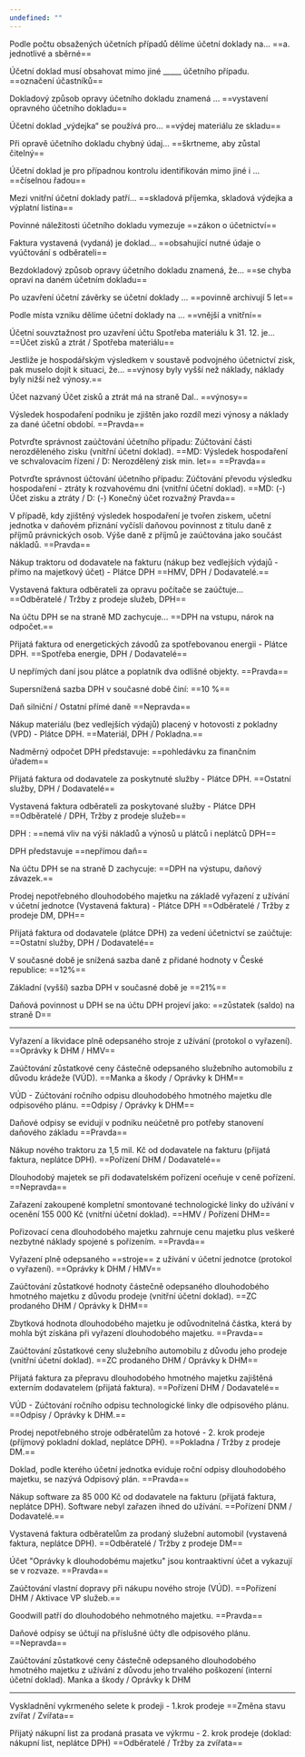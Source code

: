 ```yaml
---
undefined: ""
---
```

Podle počtu obsažených účetních případů dělíme účetní doklady na...
==a. jednotlivé a sběrné==

Účetní doklad musí obsahovat mimo jiné _____ účetního případu.
==označení účastníků==

Dokladový způsob opravy účetního dokladu znamená ...
==vystavení opravného účetního dokladu==

Účetní doklad „výdejka“ se používá pro...
==výdej materiálu ze skladu==

Při opravě účetního dokladu chybný údaj...
==škrtneme, aby zůstal čitelný==

Účetní doklad je pro případnou kontrolu identifikován mimo jiné i ...
==číselnou řadou==

Mezi vnitřní účetní doklady patří...
==skladová příjemka, skladová výdejka a výplatní listina==

Povinné náležitosti účetního dokladu vymezuje
==zákon o účetnictví==

Faktura vystavená (vydaná) je doklad...
==obsahující nutné údaje o vyúčtování s odběrateli==

Bezdokladový způsob opravy účetního dokladu znamená, že...
==se chyba opraví na daném účetním dokladu==

Po uzavření účetní závěrky se účetní doklady ...
==povinně archivují 5 let==

Podle místa vzniku dělíme účetní doklady na ...
==vnější a vnitřní==

Účetní souvztažnost pro uzavření účtu Spotřeba materiálu k 31. 12. je...
==Účet zisků a ztrát / Spotřeba materiálu==

Jestliže je hospodářským výsledkem v soustavě podvojného účetnictví zisk, pak muselo dojít k situaci, že...
==výnosy byly vyšší než náklady,
náklady byly nižší než výnosy.==

Účet nazvaný Účet zisků a ztrát má na straně Dal..
==výnosy==

Výsledek hospodaření podniku je zjištěn jako rozdíl mezi výnosy a náklady za dané účetní období.
==Pravda==

Potvrďte správnost zaúčtování účetního případu:
Zúčtování části nerozděleného zisku (vnitřní účetní doklad).
==MD: Výsledek hospodaření ve schvalovacím řízení / D: Nerozdělený zisk min. let==
==Pravda==
  
Potvrďte správnost účtování účetního případu:
Zúčtování převodu výsledku hospodaření - ztráty k rozvahovému dni (vnitřní účetní doklad).
==MD: (-) Účet zisku a ztráty / D: (-) Konečný účet rozvažný
Pravda==

V případě, kdy zjištěný výsledek hospodaření je tvořen ziskem, učetní jednotka v daňovém přiznání vyčíslí daňovou povinnost z titulu daně z příjmů právnických osob. Výše daně z příjmů je zaúčtována jako součást nákladů.
==Pravda==

Nákup traktoru od dodavatele na fakturu (nákup bez vedlejších výdajů - přímo na majetkový účet) - Plátce DPH
==HMV, DPH / Dodavatelé.==

Vystavená faktura odběrateli za opravu počítače se zaúčtuje...
==Odběratelé / Tržby z prodeje služeb, DPH==


Na účtu DPH se na straně MD zachycuje...
==DPH na vstupu, nárok na odpočet.==

Přijatá faktura od energetických závodů za spotřebovanou energii - Plátce DPH.
==Spotřeba energie, DPH / Dodavatelé==

U nepřímých daní jsou plátce a poplatník dva odlišné objekty.
==Pravda==

Supersnížená sazba DPH v současné době činí:
==10 %==

Daň silniční / Ostatní přímé daně
==Nepravda==

Nákup materiálu (bez vedlejších výdajů) placený v hotovosti z pokladny (VPD) - Plátce DPH.
==Materiál, DPH / Pokladna.==

Nadměrný odpočet DPH představuje:
==pohledávku za finančním úřadem==

Přijatá faktura od dodavatele za poskytnuté služby - Plátce DPH.
==Ostatní služby, DPH / Dodavatelé==

Vystavená faktura odběrateli za poskytované služby - Plátce DPH
==Odběratelé / DPH, Tržby z prodeje služeb==

DPH : ==nemá vliv na výši nákladů a výnosů u plátců i neplátců DPH==

DPH představuje ==nepřímou daň==

Na účtu DPH se na straně D zachycuje:
==DPH na výstupu, daňový závazek.==

Prodej nepotřebného dlouhodobého majetku na základě vyřazení z užívání v účetní jednotce (Vystavená faktura) - Plátce DPH
==Odběratelé / Tržby z prodeje DM, DPH==

Přijatá faktura od dodavatele (plátce DPH) za vedení účetnictví se zaúčtuje:\
==Ostatní služby, DPH / Dodavatelé==

V současné době je snížená sazba daně z přidané hodnoty v České republice: ==12%==

Základní (vyšší) sazba DPH v současné době je ==21%==

Daňová povinnost u DPH se na účtu DPH projeví jako:  ==zůstatek (saldo) na straně D==

---

Vyřazení a likvidace plně odepsaného stroje z užívání (protokol o vyřazení). 
==Oprávky k DHM / HMV==

Zaúčtování zůstatkové ceny částečně odepsaného služebního automobilu z důvodu krádeže (VÚD).
==Manka a škody / Oprávky k DHM==

VÚD - Zúčtování ročního odpisu dlouhodobého hmotného majetku dle odpisového plánu.
==Odpisy / Oprávky k DHM==

Daňové odpisy se evidují v podniku neúčetně pro potřeby stanovení daňového základu
==Pravda==

Nákup nového traktoru za 1,5 mil. Kč od dodavatele na fakturu (přijatá faktura, neplátce DPH).
==Pořízení DHM / Dodavatelé==

Dlouhodobý majetek se při dodavatelském pořízení oceňuje v ceně pořízení.
==Nepravda==

Zařazení zakoupené kompletní smontované technologické linky do užívání v ocenění 155 000 Kč (vnitřní účetní doklad).
==HMV / Pořízení DHM==

Pořizovací cena dlouhodobého majetku zahrnuje cenu majetku plus veškeré nezbytné náklady spojené s pořízením.
==Pravda==

Vyřazení plně odepsaného ==stroje== z užívání v účetní jednotce (protokol o vyřazení).
==Oprávky k DHM / HMV==

Zaúčtování zůstatkové hodnoty částečně odepsaného dlouhodobého hmotného majetku z důvodu prodeje (vnitřní účetní doklad).
==ZC prodaného DHM / Oprávky k DHM==

Zbytková hodnota dlouhodobého majetku je odůvodnitelná částka, která by mohla být získána při vyřazení dlouhodobého majetku.
==Pravda==

Zaúčtování zůstatkové ceny služebního automobilu z důvodu jeho prodeje (vnitřní účetní doklad).
==ZC prodaného DHM / Oprávky k DHM==

Přijatá faktura za přepravu dlouhodobého hmotného majetku zajištěná externím dodavatelem (přijatá faktura).
==Pořízení DHM / Dodavatelé==

VÚD - Zúčtování ročního odpisu technologické linky dle odpisového plánu.
==Odpisy / Oprávky k DHM.==

Prodej nepotřebného stroje odběratelům za hotové - 2. krok prodeje (příjmový pokladní doklad, neplátce DPH).
==Pokladna / Tržby z prodeje DM.==

Doklad, podle kterého účetní jednotka eviduje roční odpisy dlouhodobého majetku, se nazývá Odpisový plán. ==Pravda==

Nákup software za 85 000 Kč od dodavatele na fakturu (přijatá faktura, neplátce DPH). Software nebyl zařazen ihned do užívání.
==Pořízení DNM / Dodavatelé.==

Vystavená faktura odběratelům za prodaný služební automobil (vystavená faktura, neplátce DPH).
==Odběratelé / Tržby z prodeje DM==

Účet "Oprávky k dlouhodobému majetku" jsou kontraaktivní účet a vykazují se v rozvaze.
==Pravda==

Zaúčtování vlastní dopravy při nákupu nového stroje (VÚD).
==Pořízení DHM / Aktivace VP služeb.==

Goodwill patří do dlouhodobého nehmotného majetku. ==Pravda==

Daňové odpisy se účtují na příslušné účty dle odpisového plánu.
==Nepravda==

Zaúčtování zůstatkové ceny částečně odepsaného dlouhodobého hmotného majetku z užívání z důvodu jeho trvalého poškození (interní účetní doklad).
Manka a škody / Oprávky k DHM

---

Vyskladnění vykrmeného selete k prodeji - 1.krok prodeje
==Změna stavu zvířat / Zvířata==

Přijatý nákupní list za prodaná prasata ve výkrmu - 2. krok prodeje (doklad: nákupní list, neplátce DPH)
==Odběratelé / Tržby za zvířata==